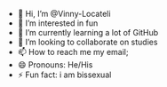 - 👋 Hi, I’m @Vinny-Locateli
- 👀 I’m interested in fun
- 🌱 I’m currently learning a lot of GitHub
- 💞️ I’m looking to collaborate on studies
- 📫 How to reach me my email; 
- 😄 Pronouns: He/His
- ⚡ Fun fact: i am bissexual

<!---
Vinny-Locateli/Vinny-Locateli is a ✨ special ✨ repository because its `README.md` (this file) appears on your GitHub profile.
You can click the Preview link to take a look at your changes.
--->
